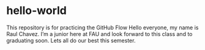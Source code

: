 # hello-world
This repository is for practicing the GitHub Flow
Hello everyone, my name is Raul Chavez. I’m a junior here at FAU and look forward to this class and to graduating soon. Lets all do our best this semester.
